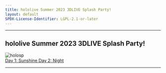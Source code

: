 ```yaml
---
title: hololive Summer 2023 3DLIVE Splash Party!
layout: default
SPDX-License-Identifier: LGPL-2.1-or-later
---
```


---

## hololive Summer 2023 3DLIVE Splash Party!

<div class="container">
  <img src="https://media.discordapp.net/attachments/1181190364565094432/1181190792577040454/holosp.jpg" alt="holosp"/>
</div>
<a href="../holospsunshine/" class="button" role="button">
  Day 1: Sunshine
</a>
<a href="../holospnight/" class="button" role="button">
  Day 2: Night
</a>

---